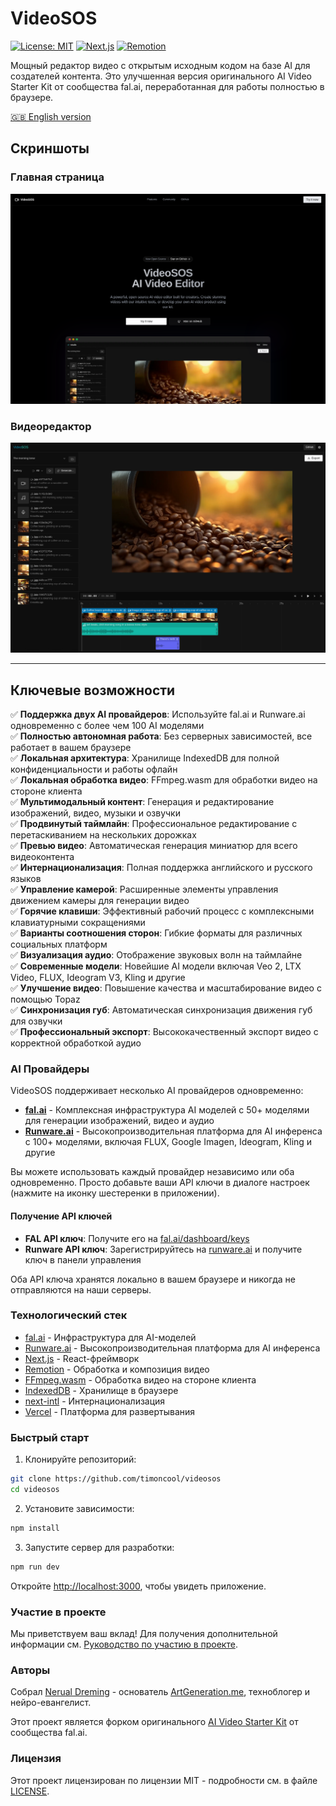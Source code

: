 # VideoSOS

[![License: MIT](https://img.shields.io/badge/License-MIT-yellow.svg)](https://opensource.org/licenses/MIT)
[![Next.js](https://img.shields.io/badge/Next.js-14-black)](https://nextjs.org)
[![Remotion](https://img.shields.io/badge/Remotion-latest-blue)](https://remotion.dev)

Мощный редактор видео с открытым исходным кодом на базе AI для создателей контента. Это улучшенная версия оригинального AI Video Starter Kit от сообщества fal.ai, переработанная для работы полностью в браузере.

[🇬🇧 English version](./README.md)

## Скриншоты

### Главная страница
![VideoSOS Главная страница](./public/screenshot-landing.png)

### Видеоредактор
![VideoSOS Видеоредактор](./public/screenshot-app.png)

---

## Ключевые возможности

✅ **Поддержка двух AI провайдеров**: Используйте fal.ai и Runware.ai одновременно с более чем 100 AI моделями  
✅ **Полностью автономная работа**: Без серверных зависимостей, все работает в вашем браузере  
✅ **Локальная архитектура**: Хранилище IndexedDB для полной конфиденциальности и работы офлайн  
✅ **Локальная обработка видео**: FFmpeg.wasm для обработки видео на стороне клиента  
✅ **Мультимодальный контент**: Генерация и редактирование изображений, видео, музыки и озвучки  
✅ **Продвинутый таймлайн**: Профессиональное редактирование с перетаскиванием на нескольких дорожках  
✅ **Превью видео**: Автоматическая генерация миниатюр для всего видеоконтента  
✅ **Интернационализация**: Полная поддержка английского и русского языков  
✅ **Управление камерой**: Расширенные элементы управления движением камеры для генерации видео  
✅ **Горячие клавиши**: Эффективный рабочий процесс с комплексными клавиатурными сокращениями  
✅ **Варианты соотношения сторон**: Гибкие форматы для различных социальных платформ  
✅ **Визуализация аудио**: Отображение звуковых волн на таймлайне  
✅ **Современные модели**: Новейшие AI модели включая Veo 2, LTX Video, FLUX, Ideogram V3, Kling и другие  
✅ **Улучшение видео**: Повышение качества и масштабирование видео с помощью Topaz  
✅ **Синхронизация губ**: Автоматическая синхронизация движения губ для озвучки  
✅ **Профессиональный экспорт**: Высококачественный экспорт видео с корректной обработкой аудио

### AI Провайдеры

VideoSOS поддерживает несколько AI провайдеров одновременно:

- **[fal.ai](https://fal.ai)** - Комплексная инфраструктура AI моделей с 50+ моделями для генерации изображений, видео и аудио
- **[Runware.ai](https://runware.ai)** - Высокопроизводительная платформа для AI инференса с 100+ моделями, включая FLUX, Google Imagen, Ideogram, Kling и другие

Вы можете использовать каждый провайдер независимо или оба одновременно. Просто добавьте ваши API ключи в диалоге настроек (нажмите на иконку шестеренки в приложении).

#### Получение API ключей

- **FAL API ключ**: Получите его на [fal.ai/dashboard/keys](https://fal.ai/dashboard/keys)
- **Runware API ключ**: Зарегистрируйтесь на [runware.ai](https://runware.ai) и получите ключ в панели управления

Оба API ключа хранятся локально в вашем браузере и никогда не отправляются на наши серверы.

### Технологический стек

- [fal.ai](https://fal.ai) - Инфраструктура для AI-моделей
- [Runware.ai](https://runware.ai) - Высокопроизводительная платформа для AI инференса
- [Next.js](https://nextjs.org) - React-фреймворк
- [Remotion](https://remotion.dev) - Обработка и композиция видео
- [FFmpeg.wasm](https://ffmpegwasm.netlify.app/) - Обработка видео на стороне клиента
- [IndexedDB](https://developer.mozilla.org/docs/Web/API/IndexedDB_API) - Хранилище в браузере
- [next-intl](https://next-intl-docs.vercel.app/) - Интернационализация
- [Vercel](https://vercel.com) - Платформа для развертывания

### Быстрый старт

1. Клонируйте репозиторий:

```bash
git clone https://github.com/timoncool/videosos
cd videosos
```

2. Установите зависимости:

```bash
npm install
```

3. Запустите сервер для разработки:

```bash
npm run dev
```

Откройте [http://localhost:3000](http://localhost:3000), чтобы увидеть приложение.

### Участие в проекте

Мы приветствуем ваш вклад! Для получения дополнительной информации см. [Руководство по участию в проекте](CONTRIBUTING.md).

### Авторы

Собрал [Nerual Dreming](https://t.me/nerual_dreming) - основатель [ArtGeneration.me](https://artgeneration.me/), техноблогер и нейро-евангелист.

Этот проект является форком оригинального [AI Video Starter Kit](https://github.com/fal-ai-community/video-starter-kit) от сообщества fal.ai.

### Лицензия

Этот проект лицензирован по лицензии MIT - подробности см. в файле [LICENSE](LICENSE).
